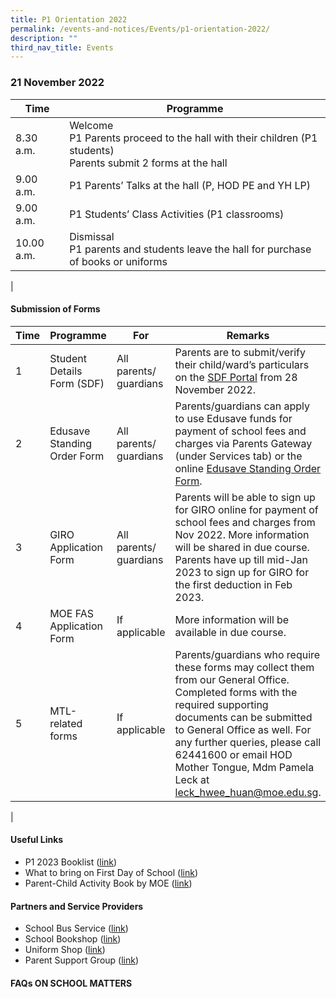 ```yaml
---
title: P1 Orientation 2022
permalink: /events-and-notices/Events/p1-orientation-2022/
description: ""
third_nav_title: Events
---
```

### **21 November 2022**

| Time | Programme |
|---|---|
| 8.30 a.m. | Welcome<br>P1 Parents proceed to the hall with their children (P1 students)<br>Parents submit 2 forms at the hall  |
| 9.00 a.m. | P1 Parents’ Talks at the hall (P, HOD PE and YH LP) |
| 9.00 a.m. | P1 Students’ Class Activities (P1 classrooms) |
| 10.00 a.m. | Dismissal<br>P1 parents and students leave the hall for purchase of books or uniforms |
|

#### **Submission of Forms**

| Time | Programme | For | Remarks |
|---|---|---|---|
| 1 | Student Details Form (SDF) | All parents/ guardians | Parents are to submit/verify their child/ward’s particulars on the [SDF Portal](https://pg.moe.edu.sg/forms/sdf) from 28 November 2022. 
| 2 | Edusave Standing Order Form | All parents/ guardians | Parents/guardians can apply to use Edusave funds for payment of school fees and charges via Parents Gateway (under Services tab) or the online [Edusave Standing Order Form](https://form.gov.sg/#!/5be24a1bb3f842000fdc4e59).
| 3 | GIRO Application Form | All parents/ guardians | Parents will be able to sign up for GIRO online for payment of school fees and charges from Nov 2022. More information will be shared in due course. Parents have up till mid-Jan 2023 to sign up for GIRO for the first deduction in Feb 2023.
| 4 | MOE FAS Application Form | If applicable | More information will be available in due course.
| 5 | MTL-related forms |If applicable | Parents/guardians who require these forms may collect them from our General Office. Completed forms with the required supporting documents can be submitted to General Office as well. For any further queries, please call 62441600 or email HOD Mother Tongue, Mdm Pamela Leck at leck_hwee_huan@moe.edu.sg.
|

#### **Useful Links**
* P1 2023 Booklist ([link](https://drive.google.com/file/d/11aqY-68PCOaA15gVVWevqI3XJtpL2GTc/view?usp=sharing))
* What to bring on First Day of School ([link](https://drive.google.com/file/d/1IgqrJjLpOptz0rgu4CO2mBR02z6qv8dj/view?usp=sharing))
* Parent-Child Activity Book by MOE ([link](https://www.moe.gov.sg/parentkit?pt=Parent-Child%20Relationship))


#### **Partners and Service Providers**
* School Bus Service ([link](https://telokkuraupri.moe.edu.sg/partners-and-service-providers/service-providers/school-bus-service))
* School Bookshop ([link](https://telokkuraupri.moe.edu.sg/partners-and-service-providers/service-providers/school-bookshop))
* Uniform Shop ([link](https://telokkuraupri.moe.edu.sg/partners-and-service-providers/service-providers/uniform-shop))
* Parent Support Group ([link](https://telokkuraupri.moe.edu.sg/partners-and-service-providers/parent-support-group))


#### **FAQs ON SCHOOL MATTERS**